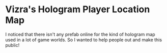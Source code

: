 # Vizra's Hologram Player Location Map
I noticed that there isn't any prefab online for the kind of hologram map used in a lot of game worlds. So I wanted to help people out and make this public!
